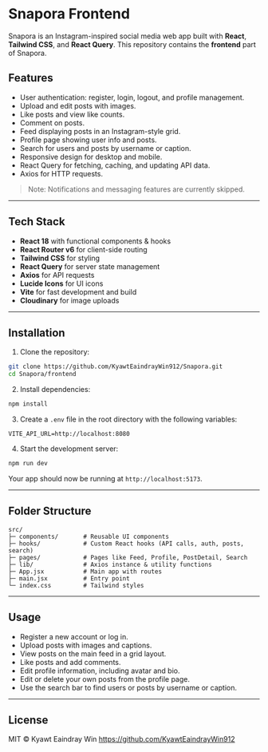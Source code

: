 # Snapora Frontend

Snapora is an Instagram-inspired social media web app built with **React**, **Tailwind CSS**, and **React Query**. This repository contains the **frontend** part of Snapora.

## Features

- User authentication: register, login, logout, and profile management.
- Upload and edit posts with images.
- Like posts and view like counts.
- Comment on posts.
- Feed displaying posts in an Instagram-style grid.
- Profile page showing user info and posts.
- Search for users and posts by username or caption.
- Responsive design for desktop and mobile.
- React Query for fetching, caching, and updating API data.
- Axios for HTTP requests.

> Note: Notifications and messaging features are currently skipped.

---

## Tech Stack

- **React 18** with functional components & hooks
- **React Router v6** for client-side routing
- **Tailwind CSS** for styling
- **React Query** for server state management
- **Axios** for API requests
- **Lucide Icons** for UI icons
- **Vite** for fast development and build
- **Cloudinary** for image uploads

---

## Installation

1. Clone the repository:

```bash
git clone https://github.com/KyawtEaindrayWin912/Snapora.git
cd Snapora/frontend
````

2. Install dependencies:

```bash
npm install
```

3. Create a `.env` file in the root directory with the following variables:

```env
VITE_API_URL=http://localhost:8080
```

4. Start the development server:

```bash
npm run dev
```

Your app should now be running at `http://localhost:5173`.

---

## Folder Structure

```
src/
├─ components/       # Reusable UI components
├─ hooks/            # Custom React hooks (API calls, auth, posts, search)
├─ pages/            # Pages like Feed, Profile, PostDetail, Search
├─ lib/              # Axios instance & utility functions
├─ App.jsx           # Main app with routes
├─ main.jsx          # Entry point
└─ index.css         # Tailwind styles
```

---

## Usage

* Register a new account or log in.
* Upload posts with images and captions.
* View posts on the main feed in a grid layout.
* Like posts and add comments.
* Edit profile information, including avatar and bio.
* Edit or delete your own posts from the profile page.
* Use the search bar to find users or posts by username or caption.

---

## License

MIT © Kyawt Eaindray Win https://github.com/KyawtEaindrayWin912



